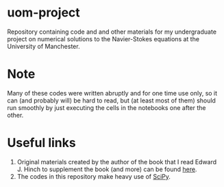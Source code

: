 # uom-project

Repository containing code and and other materials for my undergraduate project on numerical solutions to the Navier-Stokes equations at the University of Manchester.


# Note

Many of these codes were written abruptly and for one time use only, so it can (and probably will) be hard to read, but (at least most of them) should run smoothly by just executing the cells in the notebooks one after the other.


# Useful links

1. Original materials created by the author of the book that I read Edward J. Hinch to supplement the book (and more) can be found [here](http://www.damtp.cam.ac.uk/user/hinch/teaching/CMIFM_Handouts/).
2. The codes in this repository make heavy use of [SciPy](https://scipy.org/).
